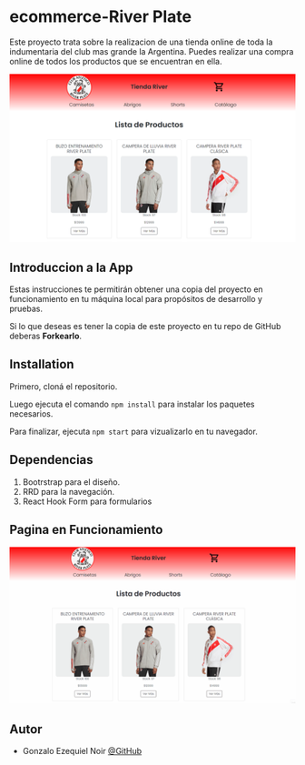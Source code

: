 
# ecommerce-River Plate

Este proyecto trata sobre la realizacion de una tienda online de toda la indumentaria del
club mas grande la Argentina. Puedes realizar una compra online de todos los productos
que se encuentran en ella.

![Proyect Screenshot](https://github.com/GonzaNoir/proyectoTiendaRiver-Noir/blob/main/src/img/screenshotProyecto.png)



## Introduccion a la App

Estas instrucciones te permitirán obtener una copia del proyecto en funcionamiento en tu máquina local para propósitos de desarrollo y pruebas.

Si lo que deseas es tener la copia de este proyecto en tu repo de GitHub deberas **Forkearlo**.




## Installation

Primero, cloná el repositorio.

Luego ejecuta el comando ```npm install``` para instalar los paquetes necesarios.

Para finalizar, ejecuta ```npm start``` para vizualizarlo en tu navegador.
    
## Dependencias

1. Bootrstrap para el diseño. 
2. RRD para la navegación.
3. React Hook Form para formularios


## Pagina en Funcionamiento

![App Screenshot](https://github.com/GonzaNoir/proyectoTiendaRiver-Noir/blob/main/src/img/Gif-ProyectoCoder-TiendaRiver.gif)


## Autor

- Gonzalo Ezequiel Noir [@GitHub](https://www.github.com/GonziNoir)

